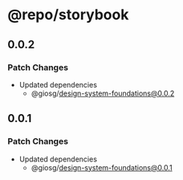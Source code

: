 # @repo/storybook

## 0.0.2

### Patch Changes

- Updated dependencies
  - @giosg/design-system-foundations@0.0.2

## 0.0.1

### Patch Changes

- Updated dependencies
  - @giosg/design-system-foundations@0.0.1
